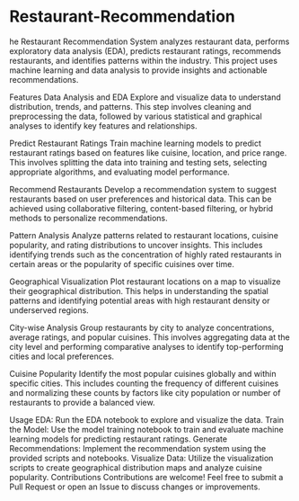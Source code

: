 # Restaurant-Recommendation
he Restaurant Recommendation System analyzes restaurant data, performs exploratory data analysis (EDA), predicts restaurant ratings, recommends restaurants, and identifies patterns within the industry. This project uses machine learning and data analysis to provide insights and actionable recommendations. 

Features
Data Analysis and EDA
Explore and visualize data to understand distribution, trends, and patterns. This step involves cleaning and preprocessing the data, followed by various statistical and graphical analyses to identify key features and relationships.

Predict Restaurant Ratings
Train machine learning models to predict restaurant ratings based on features like cuisine, location, and price range. This involves splitting the data into training and testing sets, selecting appropriate algorithms, and evaluating model performance.

Recommend Restaurants
Develop a recommendation system to suggest restaurants based on user preferences and historical data. This can be achieved using collaborative filtering, content-based filtering, or hybrid methods to personalize recommendations.

Pattern Analysis
Analyze patterns related to restaurant locations, cuisine popularity, and rating distributions to uncover insights. This includes identifying trends such as the concentration of highly rated restaurants in certain areas or the popularity of specific cuisines over time.

Geographical Visualization
Plot restaurant locations on a map to visualize their geographical distribution. This helps in understanding the spatial patterns and identifying potential areas with high restaurant density or underserved regions.

City-wise Analysis
Group restaurants by city to analyze concentrations, average ratings, and popular cuisines. This involves aggregating data at the city level and performing comparative analyses to identify top-performing cities and local preferences.

Cuisine Popularity
Identify the most popular cuisines globally and within specific cities. This includes counting the frequency of different cuisines and normalizing these counts by factors like city population or number of restaurants to provide a balanced view.

Usage
EDA: Run the EDA notebook to explore and visualize the data.
Train the Model: Use the model training notebook to train and evaluate machine learning models for predicting restaurant ratings.
Generate Recommendations: Implement the recommendation system using the provided scripts and notebooks.
Visualize Data: Utilize the visualization scripts to create geographical distribution maps and analyze cuisine popularity.
Contributions
Contributions are welcome! Feel free to submit a Pull Request or open an Issue to discuss changes or improvements.
